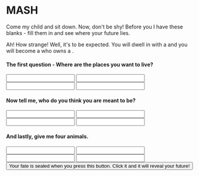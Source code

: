 <!DOCTYPE html>
<html>

  <!-- HEAD SECTION STARTS -->
  <head>
    <meta charset="utf-8">
    <meta name="viewport" content="width=device-width, initial-scale=1, minimum-scale=0.5, maximum-scale=0.5, minimal-ui">
    <title>MASH</title>
    <link href="" rel="stylesheet">
    <link href="" rel="stylesheet">
  </head>
  <!-- HEAD SECTION ENDS -->

  <!-- BODY SECTION STARTS -->
  <body>
    <h1>MASH</h1>
    <p class="description">Come my child and sit down. Now, don't be shy! Before you I have these blanks - fill them in and see where your future lies.</p>
    <form action="" method="post" id="mash">
      <div id="answers" class="hide">
        <p>Ah! How strange! Well, it's to be expected. You will dwell in <span id="answer_1"></span> with a <span id="answer_3"></span> and you will become a <span id="answer_2"></span> who owns a <span id="home"></span>.
      </div>
      <div class="bucket">
        <div class="choice-bucket">
          <h4 class="highlight">The first question - Where are the places you want to live?</h4>
          <input name="answer_1[]" type="text">
          <input name="answer_1[]" type="text">
          <input name="answer_1[]" type="text">
          <input name="answer_1[]" type="text">
        </div>
        <div class="choice-bucket">
          <h4 class="highlight">Now tell me, who do you think you are meant to be? </h4>
          <input name="answer_2[]" type="text">
          <input name="answer_2[]" type="text">
          <input name="answer_2[]" type="text">
          <input name="answer_2[]" type="text">
        </div>
        <div class="choice-bucket">
          <h4 class="highlight">And lastly, give me four animals.</h4>
          <input name="answer_3[]" type="text">
          <input name="answer_3[]" type="text">
          <input name="answer_3[]" type="text">
          <input name="answer_3[]" type="text">
        </div>
      </div>
      <button type="submit" class="button-submit">Your fate is sealed when you press this button. Click it and it will reveal your future!</button>
    </form>  
    <script src=""></script>
  </body>
  <!-- BODY SECTION ENDS -->

</html>
